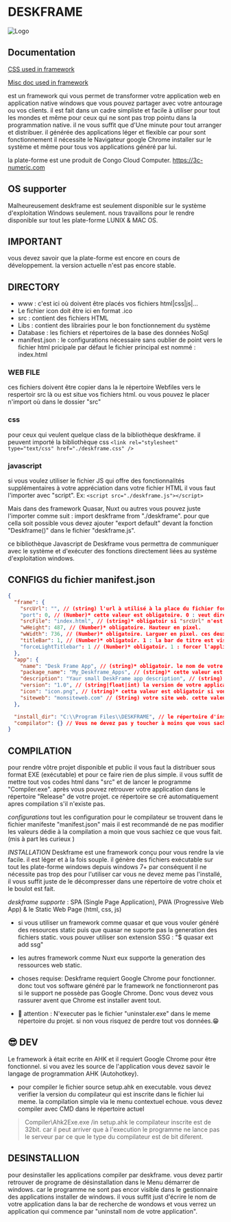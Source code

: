 # DESKFRAME

![Logo](/icon.ico)

## Documentation

[CSS used in framework](Doc/css-doc.md)

[Misc doc used in framework](Doc/documention.md)

est un framework qui vous permet de transformer votre application web en application native windows que vous pouvez partager avec votre antourage ou vos clients.
il est fait dans un cadre simpliste et facile à utiliser pour tout les mondes et même pour ceux qui ne sont pas trop pointu dans la programmation native.
il ne vous suffit que d'Une minute pour tout arranger et distribuer. il générée des applications léger et flexible car pour sont fonctionnement il nécessite le Navigateur google Chrome installer sur le système et même pour tous vos applications généré par lui.

la plate-forme est une produit de Congo Cloud Computer. https://3c-numeric.com

## OS supporter

Malheureusement deskframe est seulement disponible sur le système d'exploitation Windows seulement.
nous travaillons pour le rendre disponible sur tout les plate-forme LUNIX & MAC OS.

## IMPORTANT

vous devez savoir que la plate-forme est encore en cours de développement. la version actuelle n'est pas encore stable.

## DIRECTORY

- www : c'est ici où doivent être placés vos fichiers html|css|js|...
- Le fichier icon doit être ici en format .ico
- src : contient des fichiers HTML
- Libs : contient  des librairies pour le bon fonctionnement du système
- Database : les fichiers et répertoires de la base des données NoSql
- manifest.json : le configurations nécessaire sans oublier de point vers le fichier html pricipale par défaut le fichier principal est nommé : index.html

### WEB FILE

 ces fichiers doivent être copier dans la le répertoire Webfiles vers le respertoir src là ou est situe vos fichiers html.
 ou vous pouvez le placer n'import où dans le dossier "src"

### css

 pour ceux qui veulent quelque class de la bibliothèque deskframe. il peuvent importé la bibliothèque css
 `<link rel="stylesheet" type="text/css" href="./deskframe.css" />`

### javascript

 si vous voulez utiliser le fichier JS qui offre des fonctionnalités supplémentaires à votre appréciation dans votre fichier HTML
 il vous faut l'importer avec "script".
 Ex: `<script src="./deskframe.js"></script>`

 Mais dans des framework Quasar, Nuxt ou autres vous pouvez juste l'importer comme suit : import deskframe from "./deskframe".
 pour que cella soit possible vous devez ajouter "export default" devant la fonction "Deskframe()" dans le fichier "deskframe.js".

 ce bibliothèque Javascript de Deskframe vous permettra de communiquer avec le système et d'exécuter des fonctions directement liées au système d'exploitation windows.

## CONFIGS du fichier manifest.json

```json
{
  "frame": {
    "srcUrl": "", // (string) l'url à utilisé à la place du fichier fourni dans "srcFile". il n'est pas obligatoire mais si il est fourni il doit commencer par le protocole http que vous préférez utiliser. http:// ou https://
    "port": 0, // (Number)* cette valeur est obligatoire. 0 : veut dire ne pas utiliser un port particulier, le système va utilisé le port par défaut (9918)
    "srcFile": "index.html", // (string)* obligatoir si "srcUrl" n'est pas fourni et il doit pointé vers votre fichier HTML (index.html)
    "wHeight": 487, // (Number)* obligatoire. Hauteur en pixel.
    "wWidth": 736, // (Number)* obligatoire. Larguer en pixel. ces deux veleurs sont utilisés par l'application au démarrages car il font la résolution en taille que l'application ce lancera avec.
    "titleBar": 1, // (Number)* obligatoir. 1 : la bar de titre est visble. 0 : la bar de titre est cacher de lors votre application prend le mode frameless (sans cadre). *vous devez préparer le modes control dans votre application pour controler le frame. (utiliser framedesk.js pour des fonctions de control de la frame).
    "forceLightTitlebar": 1 // (Number)* obligatoir. 1 : forcer l'application de d'utiliser un cadre systeme et peut etre claire. Note bien car pour rendre votre application Frameless vous devez définir cette option à 1. 0 : l'application utilise un cadre par défaut du système établi par Chrome.
  },
  "app": {
    "name": "Desk Frame App", // (string)* obligatoir. le nom de votre application.
    "package_name": "My_Deskframe_Apps", // (string)* cette valeur est obligatoire et ne doit pas contenir des espaces ou des caractères spécieux. c'est le package name de votre application.
    "description": "Yaur small DeskFrame app description", // (string) un bref description de votre application
    "version": "1.0", // (string|float|int) la version de votre application.
    "icon": "icon.png", // (string)* cetta valeur est obligatoir si vous obliez de la préciser l'installeur de votre application ne viendra pass avec votre logo.
    "siteweb": "monsiteweb.com" // (String) votre site web. cette valeur affichera sur l'interface d'installation de votre application.
  },

  "install_dir": "C:\\Program Files\\DESKFRAME", // le répertoire d'installation que portera vos programmes compiler. il ne pas aussi conseiller de le modifier mais rien ne vous empeche de le faire. apres installation votre software créera un sous répertoire dans ce répertoire et le répertoire portera le nom du package que vous avez donner à votre appréciation.
  "compilator": {} // Vous ne devez pas y toucher à moins que vous sachiez ce que vous faite.
}

```

## COMPILATION

 pour rendre vôtre projet disponible et public il vous faut la distribuer sous format EXE (exécutable) et pour ce faire rien de plus simple.
 il vous suffit de mettre tout vos codes html dans "src" et de lancer le programme "Compiler.exe". après vous pouvez retrouver
 votre application dans le répertoire "Release" de votre projet. ce répertoire se cré automatiquement apres compilation s'il n'existe pas.

*configurations*
 tout les configuration pour le compilateur se trouvent dans le fichier manifeste "manifest.json" mais il est recommandé de ne pas modifier les valeurs dédie à la compilation a moin que vous sachiez ce que vous fait. (mis à part les curieux )

*INSTALLATION*
Deskframe est une framework conçu pour vous rendre la vie facile.
il est léger et à la fois souple. il génère des fichiers exécutable sur tout les plate-forme windows depuis windows 7+
par conséquent il ne nécessite pas trop des pour l'utiliser car vous ne devez meme pas l'installé, il vous suffit juste de le décompresser dans une répertoire de votre choix et le boulot est fait.

*deskframe supporte* :
 SPA (Single Page Application), PWA (Progressive Web App) & le Static Web Page (html, css, js)

- si vous utiliser un framework comme quasar et que vous vouler généré des resources static puis que quasar ne suporte pas la generation des fichiers static. vous pouver utiliser son extension SSG :  "$ quasar ext add ssg"

- les autres framework comme Nuxt eux supporte la generation des ressources web static.
- choses requise:
 Deskframe requiert Google Chrome  pour fonctionner. donc tout vos software généré par le framework ne fonctionneront pas si
 le support ne possède pas Google Chrome.
 Donc vous devez vous rassurer avent que Chrome est installer avent tout.
- 🚩 attention :
 N'executer pas le fichier "uninstaler.exe" dans le meme répertoire du projet. si non vous risquez de perdre tout vos données.😁

## 😎 DEV

Le framework à était ecrite en AHK et il requiert Google Chrome pour être fonctionnel.
si vou avez les source de l'application vous devez savoir le langage de programmation AHK (Autohotkey).

- pour compiler le fichier source setup.ahk en executable. vous devez verifier la version du compilateur qui est inscrite dans
 le fichier lui meme.
 la compilation simple via le menu contextuel echoue. vous devez compiler avec CMD dans le répertoire actuel

 > Compiler\Ahk2Exe.exe /in setup.ahk
 le compilateur inscrite est de 32bit. car il peut arriver que à l'execution le programme ne lance pas le serveur par ce que le
 type du compilateur est de bit diferent.

## DESINSTALLION

pour desinstaller les applications compiler par deskframe. vous devez partir retrouver de programe de désinstallation dans le Menu démarrer de windows. car le programme ne sont pas encor visible dans le gestionnaire des applications installer de windows.
il vous suffit just d'écrire le nom de votre application dans la bar de recherche de wondows et vous verrez un application qui commence par "uninstall nom de votre application".
